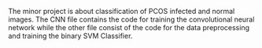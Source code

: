 The minor project is about classification of PCOS infected and normal images. The CNN file contains the code for training the convolutional neural network while the other file consist of the code for the data preprocessing and training the binary SVM Classifier. 
